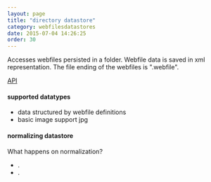 ```yaml
---
layout: page
title: "directory datastore"
category: webfilesdatastores
date: 2015-07-04 14:26:25
order: 30
---
```


Accesses webfiles persisted in a folder. Webfile data is saved in xml representation. The file ending of the webfiles is ".webfile".

[API](http://sebastianmonzel.github.io/webfiles-framework-php-api/class-webfilesframework.core.datastore.types.directory.MDirectoryDatastore.html)


#### supported datatypes
 - data structured by webfile definitions
 - basic image support jpg

#### normalizing datastore

What happens on normalization?

 - .
 - .
